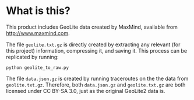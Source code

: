 # What is this?

This product includes GeoLite data created by MaxMind, available from 
<a href="http://www.maxmind.com">http://www.maxmind.com</a>.

The file `geolite.txt.gz` is directly created by extracting any relevant (for
this project) information, compressing it, and saving it. This process can be
replicated by running:

    python geolite_to_raw.py

The file `data.json.gz` is created by running traceroutes on the the data
from `geolite.txt.gz`. Therefore, both `data.json.gz` and `geolite.txt.gz` are
both licensed under CC BY-SA 3.0, just as the original GeoLite2 data is.